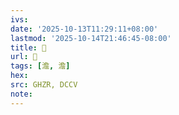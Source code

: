```yaml
---
ivs:
date: '2025-10-13T11:29:11+08:00'
lastmod: '2025-10-14T21:46:45-08:00'
title: 󰠞
url: 󰠞
tags: [澹, 澹]
hex: 
src: GHZR, DCCV
note:
---
```

